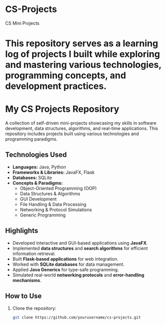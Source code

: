 # CS-Projects
CS Mini Projects

# This repository serves as a learning log of projects I built while exploring and mastering various technologies, programming concepts, and development practices.

# My CS Projects Repository  

A collection of self-driven mini-projects showcasing my skills in software development, data structures, algorithms, and real-time applications. This repository includes projects built using various technologies and programming paradigms.  

## Technologies Used  

- **Languages:** Java, Python  
- **Frameworks & Libraries:** JavaFX, Flask  
- **Databases:** SQLite  
- **Concepts & Paradigms:**  
  - Object-Oriented Programming (OOP)  
  - Data Structures & Algorithms  
  - GUI Development  
  - File Handling & Data Processing  
  - Networking & Protocol Simulations  
  - Generic Programming  

## Highlights  

- Developed interactive and GUI-based applications using **JavaFX**.  
- Implemented **data structures** and **search algorithms** for efficient information retrieval.  
- Built **Flask-based applications** for web integration.  
- Worked with **SQLite databases** for data management.  
- Applied **Java Generics** for type-safe programming.  
- Simulated real-world **networking protocols** and **error-handling mechanisms**.  

## How to Use  

1. Clone the repository:  
   ```bash
   git clone https://github.com/yourusername/cs-projects.git
